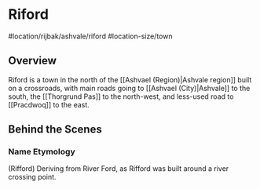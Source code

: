 # Riford
#location/rijbak/ashvale/riford #location-size/town

## Overview
Riford is a town in the north of the [[Ashvael (Region)|Ashvale region]] built on a crossroads, with main roads going to [[Ashvael (City)|Ashvale]] to the south, the [[Thorgrund Pas]] to the north-west, and less-used road to [[Pracdwoq]] to the east.

## Behind the Scenes
### Name Etymology
(Rifford) Deriving from River Ford, as Rifford was built around a river crossing point.
